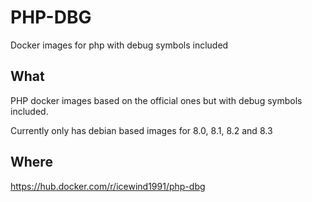 # PHP-DBG

Docker images for php with debug symbols included

## What

PHP docker images based on the official ones but with debug symbols included.

Currently only has debian based images for 8.0, 8.1, 8.2 and 8.3

## Where

https://hub.docker.com/r/icewind1991/php-dbg
